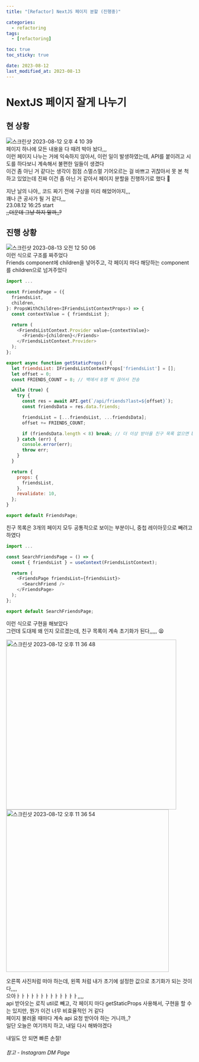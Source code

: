 ```yaml
---
title: "[Refactor] NextJS 페이지 분할 (진행중)"

categories:
  - refactoring
tags:
  - [refactoring]

toc: true
toc_sticky: true

date: 2023-08-12
last_modified_at: 2023-08-13
---
```


# NextJS 페이지 잘게 나누기

## 현 상황

![스크린샷 2023-08-12 오후 4 10 39](https://github.com/eonseok-jeon/test_electron-vite/assets/121864459/75e2e44f-7bac-4d80-bd40-04870af186ab)  
페이지 하나에 모든 내용을 다 때려 박아 놨다,,,  
이런 페이지 나누는 거에 익숙하지 않아서, 이런 일이 발생하였는데, API를 붙이려고 시도를 하다보니 계속해서 불편한 일들이 생겼다  
이건 좀 아닌 거 같다는 생각이 점점 스멀스멀 기어오르는 걸 바쁘고 귀찮아서 못 본 척 하고 있었는데 진짜 이건 좀 아닌 거 같아서 페이지 분할을 진행하기로 했다 🫠

지난 날의 나야,, 코드 짜기 전에 구상을 미리 해었어야지,,,  
꽤나 큰 공사가 될 거 같다,,,  
23.08.12 16:25 start  
~~,,더운데 그냥 하지 말까,,?~~

## 진행 상황

![스크린샷 2023-08-13 오전 12 50 06](https://github.com/stockOneQ/front/assets/121864459/f8ffea7b-728f-49ca-beab-fabe91d0bee9)  
이런 식으로 구조를 짜주었다  
Friends component에 children을 넣어주고, 각 페이지 마다 해당하는 component를 children으로 넘겨주었다

```javascript
import ...

const FriendsPage = ({
  friendsList,
  children,
}: PropsWithChildren<IFriendsListContextProps>) => {
  const contextValue = { friendsList };

  return (
    <FriendsListContext.Provider value={contextValue}>
      <Friends>{children}</Friends>
    </FriendsListContext.Provider>
  );
};

export async function getStaticProps() {
  let friendsList: IFriendsListContextProps['friendsList'] = [];
  let offset = 0;
  const FRIENDS_COUNT = 8; // 백에서 8명 씩 끊어서 전송

  while (true) {
    try {
      const res = await API.get(`/api/friends?last=${offset}`);
      const friendsData = res.data.friends;

      friendsList = [...friendsList, ...friendsData];
      offset += FRIENDS_COUNT;

      if (friendsData.length < 8) break; // 더 이상 받아올 친구 목록 없으면 break;
    } catch (err) {
      console.error(err);
      throw err;
    }
  }

  return {
    props: {
      friendsList,
    },
    revalidate: 10,
  };
}

export default FriendsPage;
```

친구 목록은 3개의 페이지 모두 공통적으로 보이는 부분이니, 중첩 레이아웃으로 빼려고 하였다

```javascript
import ...

const SearchFriendsPage = () => {
  const { friendsList } = useContext(FriendsListContext);

  return (
    <FriendsPage friendsList={friendsList}>
      <SearchFriend />
    </FriendsPage>
  );
};

export default SearchFriendsPage;
```

이런 식으로 구현을 해보았다  
그런데 도대체 왜 인지 모르겠는데, 친구 목록이 계속 초기화가 된다,,,,, 😫

<img width="459" alt="스크린샷 2023-08-12 오후 11 36 48" src="https://github.com/eonseok-jeon/test_electron-vite/assets/121864459/07f780b9-bb19-4d24-9667-1d6178a4933d">
<img width="439" alt="스크린샷 2023-08-12 오후 11 36 54" src="https://github.com/eonseok-jeon/test_electron-vite/assets/121864459/385dbcc5-5e1b-4ae0-a556-bfe72253e376">

오른쪽 사진처럼 떠야 하는데, 왼쪽 처럼 내가 초기에 설정한 값으로 초기화가 되는 것이다,,,,  
으아ㅏㅏㅏㅏㅏㅏㅏㅏㅏㅏㅏㅏㅏ,,,,  
api 받아오는 로직 util로 빼고, 각 페이지 마다 getStaticProps 사용해서, 구현을 할 수는 있지만, 뭔가 이건 너무 비효율적인 거 같다  
페이지 불러올 때마다 계속 api 요청 받아야 하는 거니까,,?  
일단 오늘은 여기까지 하고, 내일 다시 해봐야겠다

내일도 안 되면 빠른 손절!

###### 참고 - Instagram DM Page
